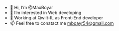 - 👋 Hi, I’m @MaxBoyar
- 👀 I’m interested in Web developing
- 🌱 Working at Qwilt-IL as Front-End developer
- 📫 Feel free to conatact me mboayr54@gmail.com
